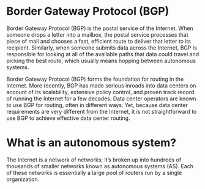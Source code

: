 # Border Gateway Protocol (BGP)

Border Gateway Protocol (BGP) is the postal service of the Internet. When someone drops a letter into a mailbox, the postal service processes
that piece of mail and chooses a fast, efficient route to deliver that letter to its recipient. Similarly, when someone submits data across
the Internet, BGP is responsible for looking at all of the available paths that data could travel and picking the best route, which usually 
means hopping between autonomous systems.


Border Gateway Protocol (BGP) forms the foundation for routing in the Internet. More recently, BGP has made serious inroads into data centers 
on account of its scalability, extensive policy control, and proven track record of running the Internet for a few decades. Data center operators 
are known to use BGP for routing, often in different ways. Yet, because data center requirements are very different from the Internet, it is not 
straightforward to use BGP to achieve effective data center routing.


# What is an autonomous system?

The Internet is a network of networks; it’s broken up into hundreds of thousands of smaller networks known as autonomous systems (AS). Each of these
networks is essentially a large pool of routers run by a single organization.

